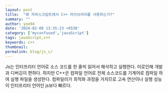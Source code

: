 ```yaml
---
layout: post
title:  "왜 자바스크립트에서 C++ 라이브러리를 사용하는가?"
summary: ""
author: yoo94
date: '2024-02-09 13:35:23 +0530'
category: ['myconfused','javaScript']
tags: javaScript,c++
keywords: c++
thumbnail:
permalink: blog/js_c/
---
```

Js는 인터프리터 언어로 소스 코드를 한 줄씩 읽어서 해석하고 실행한다. 
이로인해 개발과 디버깅이 편하다. 하지만 C++은 컴파일 언어로 전체 소스코드를 기계어로 컴파일 하여 실행 파일을 생성한다. 
컴파일러가 최적화 과정을 거치므로 고속 연산이나 실행 성능이 인터프리터 언어인 js보다 빠르다.

